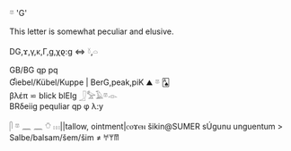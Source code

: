𓎼 'G'  

This letter is somewhat peculiar and elusive.  

DG,ϫ,γ,κ,Γ,g,χϱ:g  ⇔ 𓍱,𓏏  

GB/BG qp pq  
Ɠiebel/Kübel/Kuppe | BerG,peak,piK ⛰ 𓎼 🂡  
βλέπ ⋍ blick blEIg 𓃀𓅡𓄿𓎼𓁹  
BRδeiig pequliar qp φ λ:y  

𓋴 𓎼 𓈖 𓈖 𓏋 𓏥||tallow, ointment|ⲥⲟϫⲉⲛ šikin@SUMER sÚgunu unguentum > Salbe/balsam/šem/šim  ≠ 𐀀𐀩𐀷  
